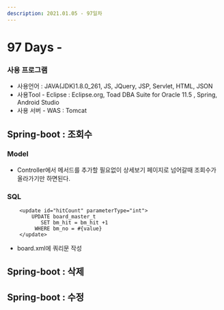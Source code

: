 ```yaml
---
description: 2021.01.05 - 97일차
---
```


# 97 Days -

### 사용 프로그램

* 사용언어 : JAVA\(JDK\)1.8.0\_261, JS, JQuery, JSP, Servlet, HTML, JSON
* 사용Tool  - Eclipse : Eclipse.org, Toad DBA Suite for Oracle 11.5 , Spring, Android Studio
* 사용 서버 - WAS : Tomcat

## Spring-boot  : 조회수

### Model

* Controller에서 메서드를 추가할 필요없이 상세보기 페이지로 넘어갈때 조회수가 올라가기만 하면된다.

### SQL

```markup
	<update id="hitCount" parameterType="int">
		UPDATE board_master_t
		   SET bm_hit = bm_hit +1
		 WHERE bm_no = #{value}
	</update>
```

* board.xml에 쿼리문 작성

## Spring-boot : 삭제

## Spring-boot : 수정

